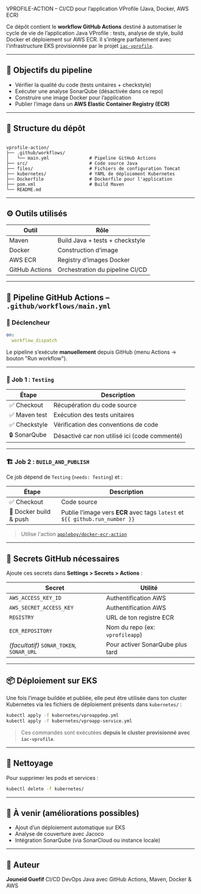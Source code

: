 VPROFILE-ACTION – CI/CD pour l’application VProfile (Java, Docker, AWS ECR)

Ce dépôt contient le **workflow GitHub Actions** destiné à automatiser le cycle de vie de l’application Java VProfile : tests, analyse de style, build Docker et déploiement sur AWS ECR. Il s’intègre parfaitement avec l'infrastructure EKS provisionnée par le projet [`iac-vprofile`](https://github.com/ton-repo/iac-vprofile).

---

## 🎯 Objectifs du pipeline

- Vérifier la qualité du code (tests unitaires + checkstyle)
-  Exécuter une analyse SonarQube (désactivée dans ce repo)
- Construire une image Docker pour l’application
- Publier l’image dans un **AWS Elastic Container Registry (ECR)**

---

## 📁 Structure du dépôt

```

vprofile-action/
├── .github/workflows/
│   └── main.yml               # Pipeline GitHub Actions
├── src/                       # Code source Java
├── files/                     # Fichiers de configuration Tomcat
├── kubernetes/                # YAML de déploiement Kubernetes
├── Dockerfile                 # Dockerfile pour l'application
├── pom.xml                    # Build Maven
└── README.md

````

---

## ⚙️ Outils utilisés

| Outil                  | Rôle                                |
|------------------------|-------------------------------------|
| Maven                  | Build Java + tests + checkstyle     |
| Docker                 | Construction d’image                |
| AWS ECR                | Registry d’images Docker            |
| GitHub Actions         | Orchestration du pipeline CI/CD     |

---

## 🔁 Pipeline GitHub Actions – `.github/workflows/main.yml`

### 📌 Déclencheur

```yaml
on:
  workflow_dispatch
````

Le pipeline s’exécute **manuellement** depuis GitHub (menu Actions → bouton "Run workflow").

---

### 🧪 Job 1 : `Testing`

| Étape        | Description                                   |
| ------------ | --------------------------------------------- |
| ✅ Checkout   | Récupération du code source                   |
| ✅ Maven test | Exécution des tests unitaires                 |
| ✅ Checkstyle | Vérification des conventions de code          |
| 🔒 SonarQube | Désactivé car non utilisé ici (code commenté) |

---

### 🏗️ Job 2 : `BUILD_AND_PUBLISH`

Ce job dépend de `Testing` (`needs: Testing`) et :

| Étape                  | Description                                                                  |
| ---------------------- | ---------------------------------------------------------------------------- |
| ✅ Checkout             | Code source                                                                  |
| 🐳 Docker build & push | Publie l’image vers **ECR** avec tags `latest` et `${{ github.run_number }}` |

> Utilise l'action [`appleboy/docker-ecr-action`](https://github.com/appleboy/docker-ecr-action)

---

## 🔐 Secrets GitHub nécessaires

Ajoute ces secrets dans **Settings > Secrets > Actions** :

| Secret                                    | Utilité                          |
| ----------------------------------------- | -------------------------------- |
| `AWS_ACCESS_KEY_ID`                       | Authentification AWS             |
| `AWS_SECRET_ACCESS_KEY`                   | Authentification AWS             |
| `REGISTRY`                                | URL de ton registre ECR          |
| `ECR_REPOSITORY`                          | Nom du repo (ex: `vprofileapp`)  |
| *(facultatif)* `SONAR_TOKEN`, `SONAR_URL` | Pour activer SonarQube plus tard |

---

## 📦 Déploiement sur EKS

Une fois l’image buildée et publiée, elle peut être utilisée dans ton cluster Kubernetes via les fichiers de déploiement présents dans `kubernetes/` :

```bash
kubectl apply -f kubernetes/vproappdep.yml
kubectl apply -f kubernetes/vproapp-service.yml
```

> Ces commandes sont exécutées **depuis le cluster provisionné avec `iac-vprofile`**.

---

## 🧼 Nettoyage

Pour supprimer les pods et services :

```bash
kubectl delete -f kubernetes/
```

---

## 🧠 À venir (améliorations possibles)

* Ajout d’un déploiement automatique sur EKS
* Analyse de couverture avec Jacoco
* Intégration SonarQube (via SonarCloud ou instance locale)

---

## 👤 Auteur

**Jouneid Guefif**
CI/CD DevOps Java avec GitHub Actions, Maven, Docker & AWS


```
